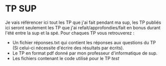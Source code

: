 # TP SUP
Je vais référencer ici tout les TP que j'ai fait pendant ma sup, les TP publiés ici seront seulement les TP que j'ai refait/approfondies/fait en bonus durant l'été entre la sup et la spé.
Pour chaques TP vous retrouverez : 
- Un fichier réponses.txt qui contient les réponses aux questions du TP (Si celui-ci nécessite d'écrire des résultats par écrits).
- Le TP en format pdf donné par mon professeur d'informatique de sup.
- Les fichiers contenant le code utilisé pour le TP
*test*
